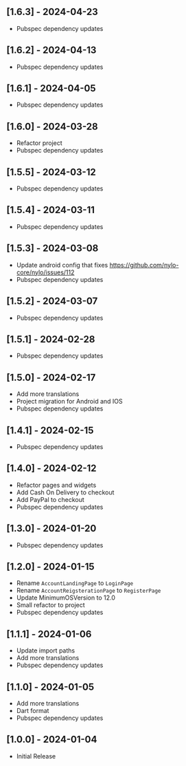 ## [1.6.3] - 2024-04-23

* Pubspec dependency updates

## [1.6.2] - 2024-04-13

* Pubspec dependency updates
 
## [1.6.1] - 2024-04-05

* Pubspec dependency updates

## [1.6.0] - 2024-03-28

* Refactor project
* Pubspec dependency updates

## [1.5.5] - 2024-03-12

* Pubspec dependency updates

## [1.5.4] - 2024-03-11

* Pubspec dependency updates

## [1.5.3] - 2024-03-08

* Update android config that fixes https://github.com/nylo-core/nylo/issues/112
* Pubspec dependency updates

## [1.5.2] - 2024-03-07

* Pubspec dependency updates

## [1.5.1] - 2024-02-28

* Pubspec dependency updates

## [1.5.0] - 2024-02-17

* Add more translations
* Project migration for Android and IOS
* Pubspec dependency updates

## [1.4.1] - 2024-02-15

* Pubspec dependency updates

## [1.4.0] - 2024-02-12

* Refactor pages and widgets
* Add Cash On Delivery to checkout
* Add PayPal to checkout
* Pubspec dependency updates

## [1.3.0] - 2024-01-20

* Pubspec dependency updates

## [1.2.0] - 2024-01-15

* Rename `AccountLandingPage` to `LoginPage`
* Rename `AccountReigsterationPage` to `RegisterPage`
* Update MinimumOSVersion to 12.0
* Small refactor to project
* Pubspec dependency updates

## [1.1.1] - 2024-01-06

* Update import paths
* Add more translations
* Pubspec dependency updates

## [1.1.0] - 2024-01-05

* Add more translations
* Dart format
* Pubspec dependency updates

## [1.0.0] - 2024-01-04

* Initial Release
